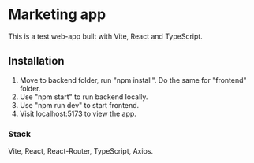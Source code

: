 # Marketing app
This is a test web-app built with Vite, React and TypeScript. 

## Installation
1. Move to backend folder, run "npm install". Do the same for "frontend" folder.
2. Use "npm start" to run backend locally. 
3. Use "npm run dev" to start frontend. 
4. Visit localhost:5173 to view the app. 

### Stack
Vite, React, React-Router, TypeScript, Axios.